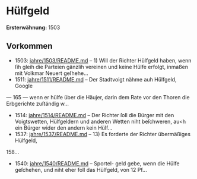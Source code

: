 # Hülfgeld

**Ersterwähnung:** 1503

## Vorkommen
- 1503: [jahre/1503/README.md](../jahre/1503/README.md) – 1) Will der Richter Hülfgeld haben, wenn ſih gleih
die Parteien gänzlih vereinen und keine Hülfe erfolgt,
inmaßen mit Volkmar Neuert geſhehe...
- 1511: [jahre/1511/README.md](../jahre/1511/README.md) – Der Stadtvoigt nähme auh Hülfgeld,
Google


— 165 —
wenn er hülfe über die Häujer, darin dem Rate vor den
Thoren die Erbgerichte zuſtändig w...
- 1514: [jahre/1514/README.md](../jahre/1514/README.md) – Der
Richter ſoll die Bürger mit den Voigtswetten, Hülfgeldern
und anderen Wetten niht beſchweren, au<h ein Bürger
wider den andern kein Hülf...
- 1537: [jahre/1537/README.md](../jahre/1537/README.md) – 13) Es forderte der Richter übermäßiges Hülfgeld,

158...
- 1540: [jahre/1540/README.md](../jahre/1540/README.md) – Sportel-
geld gebe, wenn die Hülfe geſchehen, und niht eher foll
das Hülfgeld, von 12 Pf...
